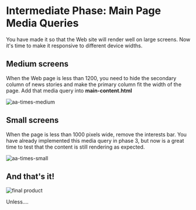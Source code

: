 # Intermediate Phase: Main Page Media Queries

You have made it so that the Web site will render well on large screens. Now
it's time to make it responsive to different device widths.

## Medium screens

When the Web page is less than 1200, you need to hide the secondary column of
news stories and make the primary column fit the width of the page. Add that
media query into **main-content.html**

![aa-times-medium]

## Small screens

When the page is less than 1000 pixels wide, remove the interests bar. You have
already implemented this media query in phase 3, but now is a great time to test
that the content is still rendering as expected.

![aa-times-small]

## And that's it!

![final product]

Unless....

[aa-times-small]:
  https://appacademy-open-assets.s3-us-west-1.amazonaws.com/Module-Responsive-Design/response-design-projects/aa-times/assets/1000px-mobile-aa-times.png
[aa-times-medium]:
  https://appacademy-open-assets.s3-us-west-1.amazonaws.com/Module-Responsive-Design/response-design-projects/aa-times/assets/1020px-aa-times.png

[final product]: https://appacademy-open-assets.s3-us-west-1.amazonaws.com/Module-Responsive-Design/response-design-projects/aa-times/assets/final-product.png